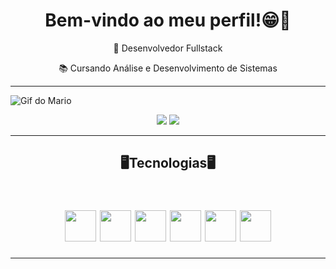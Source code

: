 <div align="center">
<h1>Bem-vindo ao meu perfil!😁👋</h1>

<p>🔭 Desenvolvedor Fullstack</p>
<p>📚 Cursando Análise e Desenvolvimento de Sistemas</p>
</div>

<hr>
 
![Gif do Mario](https://user-images.githubusercontent.com/70382532/138322189-2db8df52-9dcb-40a0-88a8-c365466bd33d.gif)


 
<div> 
 <div align="center">
  <a href="https://www.instagram.com/lucksilva01/" target="_blank"><img src="https://img.shields.io/badge/-Instagram-%23E4405F?style=for-the-badge&logo=instagram&logoColor=white" target="_blank"></a>
  <a href="https://www.linkedin.com/in/lucas-da-silva-12154a240/" target="_blank"><img src="https://img.shields.io/badge/-LinkedIn-%230077B5?style=for-the-badge&logo=linkedin&logoColor=white" target="_blank"></a> 
</div>
  <hr>

  
 
  <h2 align="center">
🖥Tecnologias🖥
<div align="center"><br>
 <h6>
  <div>
<img width="50px" src="https://cdn.jsdelivr.net/gh/devicons/devicon/icons/html5/html5-original.svg" /> <img width="50px" src="https://cdn.jsdelivr.net/gh/devicons/devicon/icons/css3/css3-original.svg" /> <img width="50px" src="https://cdn.jsdelivr.net/gh/devicons/devicon/icons/javascript/javascript-original.svg" /> <img width="50px" src="https://cdn.jsdelivr.net/gh/devicons/devicon/icons/typescript/typescript-original.svg" /> <img width="50px" src="https://cdn.jsdelivr.net/gh/devicons/devicon/icons/react/react-original.svg" /> <img width="50px" src="https://cdn.jsdelivr.net/gh/devicons/devicon/icons/nodejs/nodejs-original.svg" />
   </div>
 <hr>
